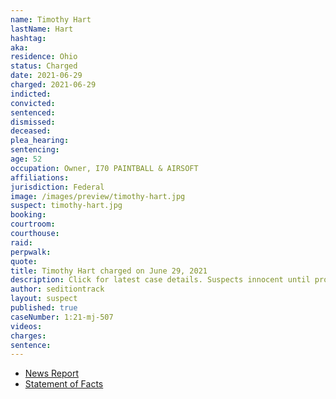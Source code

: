 ```yaml
---
name: Timothy Hart
lastName: Hart
hashtag:
aka:
residence: Ohio
status: Charged
date: 2021-06-29
charged: 2021-06-29
indicted:
convicted:
sentenced:
dismissed:
deceased:
plea_hearing:
sentencing:
age: 52
occupation: Owner, I70 PAINTBALL & AIRSOFT
affiliations:
jurisdiction: Federal
image: /images/preview/timothy-hart.jpg
suspect: timothy-hart.jpg
booking:
courtroom:
courthouse:
raid:
perpwalk:
quote:
title: Timothy Hart charged on June 29, 2021
description: Click for latest case details. Suspects innocent until proven guilty.
author: seditiontrack
layout: suspect
published: true
caseNumber: 1:21-mj-507
videos:
charges:
sentence:
---
```

- [News Report](https://www.wusa9.com/article/news/national/capitol-riots/i70-paintball-and-airsoft-owner-charged-in-capitol-riots-wearing-qanon-gear-timothy-hart/65-b2582dd8-1272-4dd0-817c-e56829faf180)
- [Statement of Facts](https://www.justice.gov/usao-dc/case-multi-defendant/file/1408076/download)
